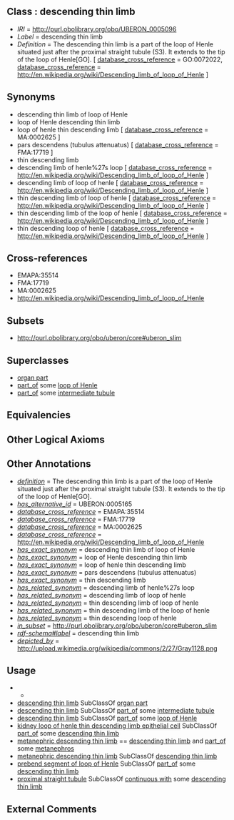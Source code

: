 
## Class : descending thin limb

 * *IRI* = http://purl.obolibrary.org/obo/UBERON_0005096
 * *Label* = descending thin limb
 * *Definition* = The descending thin limb is a part of the loop of Henle situated just after the proximal straight tubule (S3). It extends to the tip of the loop of Henle[GO]. [ [database_cross_reference](../../ef/oboInOwl#hasDbXref.md) = GO:0072022, [database_cross_reference](../../ef/oboInOwl#hasDbXref.md) = http://en.wikipedia.org/wiki/Descending_limb_of_loop_of_Henle ]

## Synonyms

 * descending thin limb of loop of Henle
 * loop of Henle descending thin limb
 * loop of henle thin descending limb [ [database_cross_reference](../../ef/oboInOwl#hasDbXref.md) = MA:0002625 ]
 * pars descendens (tubulus attenuatus) [ [database_cross_reference](../../ef/oboInOwl#hasDbXref.md) = FMA:17719 ]
 * thin descending limb
 * descending limb of henle%27s loop [ [database_cross_reference](../../ef/oboInOwl#hasDbXref.md) = http://en.wikipedia.org/wiki/Descending_limb_of_loop_of_Henle ]
 * descending limb of loop of henle [ [database_cross_reference](../../ef/oboInOwl#hasDbXref.md) = http://en.wikipedia.org/wiki/Descending_limb_of_loop_of_Henle ]
 * thin descending limb of loop of henle [ [database_cross_reference](../../ef/oboInOwl#hasDbXref.md) = http://en.wikipedia.org/wiki/Descending_limb_of_loop_of_Henle ]
 * thin descending limb of the loop of henle [ [database_cross_reference](../../ef/oboInOwl#hasDbXref.md) = http://en.wikipedia.org/wiki/Descending_limb_of_loop_of_Henle ]
 * thin descending loop of henle [ [database_cross_reference](../../ef/oboInOwl#hasDbXref.md) = http://en.wikipedia.org/wiki/Descending_limb_of_loop_of_Henle ]

## Cross-references

 * EMAPA:35514
 * FMA:17719
 * MA:0002625
 * http://en.wikipedia.org/wiki/Descending_limb_of_loop_of_Henle

## Subsets

 * http://purl.obolibrary.org/obo/uberon/core#uberon_slim

## Superclasses

 * [organ part](../../UBERON/64/UBERON_0000064.md)
 * [part_of](../../BFO/50/BFO_0000050.md) some [loop of Henle](../../UBERON/88/UBERON_0001288.md)
 * [part_of](../../BFO/50/BFO_0000050.md) some [intermediate tubule](../../UBERON/36/UBERON_0004136.md)

## Equivalencies


## Other Logical Axioms


## Other Annotations

 * *[definition](../../IAO/15/IAO_0000115.md)* = The descending thin limb is a part of the loop of Henle situated just after the proximal straight tubule (S3). It extends to the tip of the loop of Henle[GO].
 * *[has_alternative_id](../../Id/oboInOwl#hasAlternativeId.md)* = UBERON:0005165
 * *[database_cross_reference](../../ef/oboInOwl#hasDbXref.md)* = EMAPA:35514
 * *[database_cross_reference](../../ef/oboInOwl#hasDbXref.md)* = FMA:17719
 * *[database_cross_reference](../../ef/oboInOwl#hasDbXref.md)* = MA:0002625
 * *[database_cross_reference](../../ef/oboInOwl#hasDbXref.md)* = http://en.wikipedia.org/wiki/Descending_limb_of_loop_of_Henle
 * *[has_exact_synonym](../../ym/oboInOwl#hasExactSynonym.md)* = descending thin limb of loop of Henle
 * *[has_exact_synonym](../../ym/oboInOwl#hasExactSynonym.md)* = loop of Henle descending thin limb
 * *[has_exact_synonym](../../ym/oboInOwl#hasExactSynonym.md)* = loop of henle thin descending limb
 * *[has_exact_synonym](../../ym/oboInOwl#hasExactSynonym.md)* = pars descendens (tubulus attenuatus)
 * *[has_exact_synonym](../../ym/oboInOwl#hasExactSynonym.md)* = thin descending limb
 * *[has_related_synonym](../../ym/oboInOwl#hasRelatedSynonym.md)* = descending limb of henle%27s loop
 * *[has_related_synonym](../../ym/oboInOwl#hasRelatedSynonym.md)* = descending limb of loop of henle
 * *[has_related_synonym](../../ym/oboInOwl#hasRelatedSynonym.md)* = thin descending limb of loop of henle
 * *[has_related_synonym](../../ym/oboInOwl#hasRelatedSynonym.md)* = thin descending limb of the loop of henle
 * *[has_related_synonym](../../ym/oboInOwl#hasRelatedSynonym.md)* = thin descending loop of henle
 * *[in_subset](../../et/oboInOwl#inSubset.md)* = http://purl.obolibrary.org/obo/uberon/core#uberon_slim
 * *[rdf-schema#label](../../el/rdf-schema#label.md)* = descending thin limb
 * *[depicted_by](../../depicted/by/depicted_by.md)* = http://upload.wikimedia.org/wikipedia/commons/2/27/Gray1128.png

## Usage

 * -
 * [descending thin limb](../../UBERON/96/UBERON_0005096.md) SubClassOf [organ part](../../UBERON/64/UBERON_0000064.md)
 * [descending thin limb](../../UBERON/96/UBERON_0005096.md) SubClassOf [part_of](../../BFO/50/BFO_0000050.md) some [intermediate tubule](../../UBERON/36/UBERON_0004136.md)
 * [descending thin limb](../../UBERON/96/UBERON_0005096.md) SubClassOf [part_of](../../BFO/50/BFO_0000050.md) some [loop of Henle](../../UBERON/88/UBERON_0001288.md)
 * [kidney loop of henle thin descending limb epithelial cell](../../CL/11/CL_1001111.md) SubClassOf [part_of](../../BFO/50/BFO_0000050.md) some [descending thin limb](../../UBERON/96/UBERON_0005096.md)
 * [metanephric descending thin limb](../../UBERON/16/UBERON_0005116.md) == [descending thin limb](../../UBERON/96/UBERON_0005096.md) and [part_of](../../BFO/50/BFO_0000050.md) some [metanephros](../../UBERON/81/UBERON_0000081.md)
 * [metanephric descending thin limb](../../UBERON/16/UBERON_0005116.md) SubClassOf [descending thin limb](../../UBERON/96/UBERON_0005096.md)
 * [prebend segment of loop of Henle](../../UBERON/07/UBERON_0004207.md) SubClassOf [part_of](../../BFO/50/BFO_0000050.md) some [descending thin limb](../../UBERON/96/UBERON_0005096.md)
 * [proximal straight tubule](../../UBERON/90/UBERON_0001290.md) SubClassOf [continuous with](../../RO/50/RO_0002150.md) some [descending thin limb](../../UBERON/96/UBERON_0005096.md)

## External Comments

